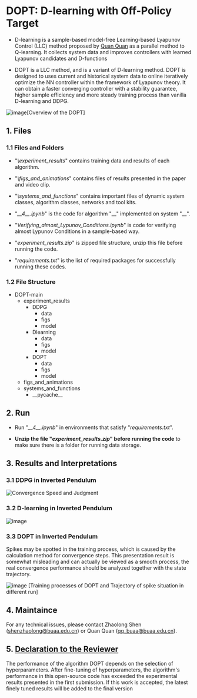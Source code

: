 # DOPT: D-learning with Off-Policy Target

+ D-learning is a sample-based model-free Learning-based Lyapunov Control (LLC) method proposed by [Quan Quan](https://arxiv.org/abs/2206.03809) as a parallel method to Q-learning. It collects
system data and improves controllers with learned Lyapunov candidates and D-functions

+ DOPT is a LLC method, and is a variant of D-learning method. DOPT is designed to uses current and historical system data to online iteratively optimize the NN controller within the framework of Lyapunov theory. It can obtain a faster converging controller with a stability guarantee, higher sample efficiency and more steady training process than vanilla D-learning and DDPG.

![image](https://github.com/user-attachments/assets/26da8133-a487-4131-9aa8-a10e44c6ec5b)[Overview of the DOPT]

## 1. Files
### 1.1 Files and Folders

+ "_\experiment_results_" contains training data and results of each algorithm.

+ "_\figs_and_animations_" contains files of results presented in the paper and video clip.

+ "_\systems_and_functions_" contains important files of dynamic system classes, algorithm classes, networks and tool kits.

+ "_\_\_4\_\_.ipynb_" is the code for algorithm "\_\_" implemented on system "\_\_".

+ "_Verifying_almost_Lypunov_Conditions.ipynb_" is code for verifying almost Lypunov Conditions in a sample-based way.

+ "_experiment_results.zip_" is zipped file structure, unzip this file before running the code.

+ "_requirements.txt_" is the list of required packages for successfully running these codes.

### 1.2 File Structure

- DOPT-main
  - experiment\_results
    - DDPG
      - data
      - figs
      - model
    - Dlearning
      - data
      - figs
      - model
    - DOPT
      - data
      - figs
      - model
  - figs_and_animations
  - systems_and_functions
    - \_\_pycache\_\_

## 2. Run

+ Run "_\_\_4\_\_.ipynb_" in environments that satisfy "_requirements.txt_".

+ **Unzip the file "_experiment_results.zip_" before running the code** to make sure there is a folder for running data storage.

## 3. Results and Interpretations

### 3.1 DDPG in Inverted Pendulum
![Convergence Speed and Judgment](https://github.com/user-attachments/assets/04679edb-dca0-4fe1-964a-bd58c152f199)

### 3.2 D-learning in Inverted Pendulum
![image](https://github.com/user-attachments/assets/9106200d-9828-41f6-b5f8-7019fd3fe6c7)


### 3.3 DOPT in Inverted Pendulum
Spikes may be spotted in the training process, which is caused by the calculation method for convergence steps. 
This presentation result is somewhat misleading and can actually be viewed as a smooth process, the real convergence performance should be analyzed together with the state trajectory.

![image](https://github.com/user-attachments/assets/35661149-fb00-4796-8aeb-b12382f3c0ed)
[Training processes of DOPT and Trajectory of spike situation in different run]

## 4. Maintaince
For any technical issues, please contact Zhaolong Shen (shenzhaolong@buaa.edu.cn) or Quan Quan (qq_buaa@buaa.edu.cn).

## 5. <u>Declaration to the Reviewer</u>

The performance of the algorithm DOPT depends on the selection of hyperparameters. After fine-tuning of hyperparameters, the algorithm's performance in this open-source code has exceeded the experimental results presented in the first submission. If this work is accepted, the latest finely tuned results will be added to the final version
